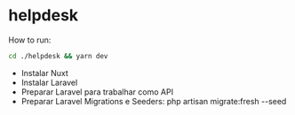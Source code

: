 # helpdesk

How to run:

```bash
cd ./helpdesk && yarn dev
```

- Instalar Nuxt
- Instalar Laravel
- Preparar Laravel para trabalhar como API
- Preparar Laravel Migrations e Seeders: php artisan migrate:fresh --seed
